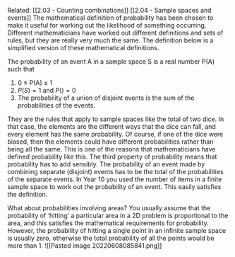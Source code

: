 Related: [[2.03 - Counting combinations]] [[2.04 - Sample spaces and events]]
The mathematical definition of probability has been chosen to make it useful for working out the likelihood of something occurring. Different mathematicians have worked out different definitions and sets of rules, but they are really very much the same. The definition below is a simplified version of these mathematical definitions.

The probability of an event A in a sample space S is a real number P(A) such that
1. 0 ≤ P(A) ≤ 1
2. $P(S) = 1$ and $P( ) = 0$
3. The probability of a union of disjoint events is the sum of the probabilities of the events.

They are the rules that apply to sample spaces like the total of two dice. In that case, the elements are the different ways that the dice can fall, and every element has the same probability. Of course, if one of the dice were biased, then the elements could have different probabilities rather than being all the same. This is one of the reasons that mathematicians have defined probability like this.
The third property of probability means that probability has to add sensibly. The probability of an event made by combining separate (disjoint) events has to be the total of the probabilities of the separate events. In Year 10 you used the number of items in a finite sample space to work out the probability of an event. This easily satisfies the definition.

What about probabilities involving areas?
You usually assume that the probability of ‘hitting’ a particular area in a 2D problem is proportional to the area, and this satisfies the mathematical requirements for probability. However, the probability of hitting a single point in an infinite sample space is usually zero, otherwise the total probability of all the points would be more than 1.
![[Pasted image 20220608085841.png]]
